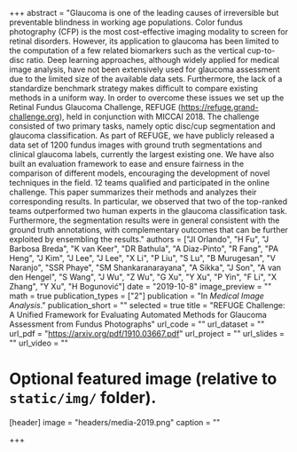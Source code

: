 +++
abstract = "Glaucoma is one of the leading causes of irreversible but preventable blindness in working age populations. Color fundus photography (CFP) is the most cost-effective imaging modality to screen for retinal disorders. However, its application to glaucoma has been limited to the computation of a few related biomarkers such as the vertical cup-to-disc ratio. Deep learning approaches, although widely applied for medical image analysis, have not been extensively used for glaucoma assessment due to the limited size of the available data sets. Furthermore, the lack of a standardize benchmark strategy makes difficult to compare existing methods in a uniform way. In order to overcome these issues we set up the Retinal Fundus Glaucoma Challenge, REFUGE (https://refuge.grand-challenge.org), held in conjunction with MICCAI 2018. The challenge consisted of two primary tasks, namely optic disc/cup segmentation and glaucoma classification. As part of REFUGE, we have publicly released a data set of 1200 fundus images with ground truth segmentations and clinical glaucoma labels, currently the largest existing one. We have also built an evaluation framework to ease and ensure fairness in the comparison of different models, encouraging the development of novel techniques in the field. 12 teams qualified and participated in the online challenge. This paper summarizes their methods and analyzes their corresponding results. In particular, we observed that two of the top-ranked teams outperformed two human experts in the glaucoma classification task. Furthermore, the segmentation results were in general consistent with the ground truth annotations, with complementary outcomes that can be further exploited by ensembling the results."
authors = ["JI Orlando", "H Fu", "J Barbosa Breda", "K van Keer", "DR Bathula", "A Diaz-Pinto", "R Fang", "PA Heng", "J Kim", "J Lee", "J Lee", "X Li", "P Liu", "S Lu", "B Murugesan", "V Naranjo", "SSR Phaye", "SM Shankaranarayana", "A Sikka", "J Son", "A van den Hengel", "S Wang", "J Wu", "Z Wu", "G Xu", "Y Xu", "P Yin", "F Li", "X Zhang", "Y Xu", "H Bogunović"]
date = "2019-10-8"
image_preview = ""
math = true
publication_types = ["2"]
publication = "In *Medical Image Analysis*."
publication_short = ""
selected = true
title = "REFUGE Challenge: A Unified Framework for Evaluating Automated Methods for Glaucoma Assessment from Fundus Photographs"
url_code = ""
url_dataset = ""
url_pdf = "https://arxiv.org/pdf/1910.03667.pdf"
url_project = ""
url_slides = ""
url_video = ""

# Optional featured image (relative to `static/img/` folder).
[header]
image = "headers/media-2019.png"
caption = ""


+++
